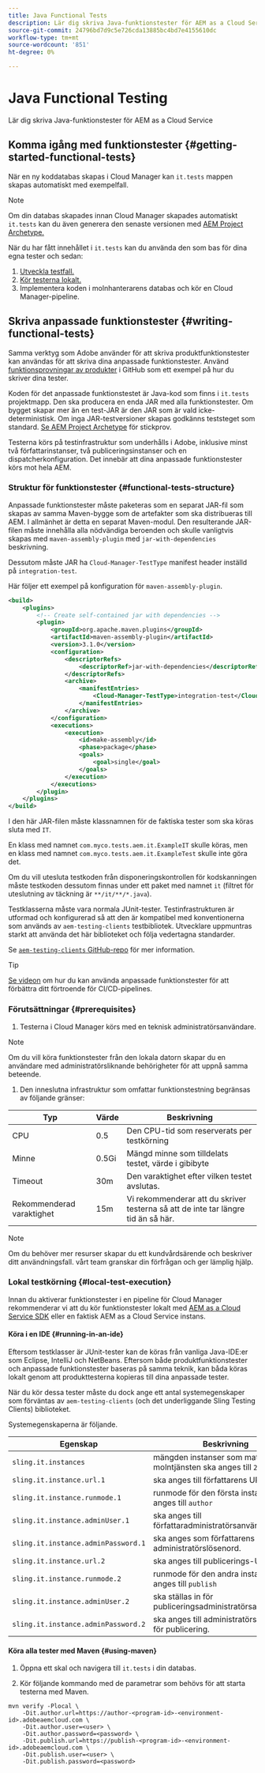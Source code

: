 ```yaml
---
title: Java Functional Tests
description: Lär dig skriva Java-funktionstester för AEM as a Cloud Service
source-git-commit: 24796bd7d9c5e726cda13885bc4bd7e4155610dc
workflow-type: tm+mt
source-wordcount: '851'
ht-degree: 0%

---
```


# Java Functional Testing

Lär dig skriva Java-funktionstester för AEM as a Cloud Service

## Komma igång med funktionstester {#getting-started-functional-tests}

När en ny koddatabas skapas i Cloud Manager kan `it.tests` mappen skapas automatiskt med exempelfall.

>[!NOTE]
>
>Om din databas skapades innan Cloud Manager skapades automatiskt `it.tests` kan du även generera den senaste versionen med [AEM Project Archetype.](https://github.com/adobe/aem-project-archetype/tree/master/src/main/archetype/it.tests)

När du har fått innehållet i `it.tests` kan du använda den som bas för dina egna tester och sedan:

1. [Utveckla testfall.](#writing-functional-tests)
1. [Kör testerna lokalt.](#local-test-execution)
1. Implementera koden i molnhanterarens databas och kör en Cloud Manager-pipeline.

## Skriva anpassade funktionstester {#writing-functional-tests}

Samma verktyg som Adobe använder för att skriva produktfunktionstester kan användas för att skriva dina anpassade funktionstester. Använd [funktionsprovningar av produkter](https://github.com/adobe/aem-test-samples/tree/aem-cloud/smoke) i GitHub som ett exempel på hur du skriver dina tester.

Koden för det anpassade funktionstestet är Java-kod som finns i `it.tests` projektmapp. Den ska producera en enda JAR med alla funktionstester. Om bygget skapar mer än en test-JAR är den JAR som är vald icke-deterministisk. Om inga JAR-testversioner skapas godkänns teststeget som standard. [Se AEM Project Archetype](https://github.com/adobe/aem-project-archetype/tree/develop/src/main/archetype/it.tests) för stickprov.

Testerna körs på testinfrastruktur som underhålls i Adobe, inklusive minst två författarinstanser, två publiceringsinstanser och en dispatcherkonfiguration. Det innebär att dina anpassade funktionstester körs mot hela AEM.

### Struktur för funktionstester {#functional-tests-structure}

Anpassade funktionstester måste paketeras som en separat JAR-fil som skapas av samma Maven-bygge som de artefakter som ska distribueras till AEM. I allmänhet är detta en separat Maven-modul. Den resulterande JAR-filen måste innehålla alla nödvändiga beroenden och skulle vanligtvis skapas med `maven-assembly-plugin` med `jar-with-dependencies` beskrivning.

Dessutom måste JAR ha `Cloud-Manager-TestType` manifest header inställd på `integration-test`.

Här följer ett exempel på konfiguration för `maven-assembly-plugin`.

```XML
<build>
    <plugins>
        <!-- Create self-contained jar with dependencies -->
        <plugin>
            <groupId>org.apache.maven.plugins</groupId>
            <artifactId>maven-assembly-plugin</artifactId>
            <version>3.1.0</version>
            <configuration>
                <descriptorRefs>
                    <descriptorRef>jar-with-dependencies</descriptorRef>
                </descriptorRefs>
                <archive>
                    <manifestEntries>
                        <Cloud-Manager-TestType>integration-test</Cloud-Manager-TestType>
                    </manifestEntries>
                </archive>
            </configuration>
            <executions>
                <execution>
                    <id>make-assembly</id>
                    <phase>package</phase>
                    <goals>
                        <goal>single</goal>
                    </goals>
                </execution>
            </executions>
        </plugin>
    </plugins>
</build>
```

I den här JAR-filen måste klassnamnen för de faktiska tester som ska köras sluta med `IT`.

En klass med namnet `com.myco.tests.aem.it.ExampleIT` skulle köras, men en klass med namnet `com.myco.tests.aem.it.ExampleTest` skulle inte göra det.

Om du vill utesluta testkoden från disponeringskontrollen för kodskanningen måste testkoden dessutom finnas under ett paket med namnet `it` (filtret för uteslutning av täckning är `**/it/**/*.java`).

Testklasserna måste vara normala JUnit-tester. Testinfrastrukturen är utformad och konfigurerad så att den är kompatibel med konventionerna som används av `aem-testing-clients` testbibliotek. Utvecklare uppmuntras starkt att använda det här biblioteket och följa vedertagna standarder.

Se [`aem-testing-clients` GitHub-repo](https://github.com/adobe/aem-testing-clients) för mer information.

>[!TIP]
>
>[Se videon](https://www.youtube.com/watch?v=yJX6r3xRLHU) om hur du kan använda anpassade funktionstester för att förbättra ditt förtroende för CI/CD-pipelines.

### Förutsättningar {#prerequisites}

1. Testerna i Cloud Manager körs med en teknisk administratörsanvändare.

>[!NOTE]
>
>Om du vill köra funktionstester från den lokala datorn skapar du en användare med administratörsliknande behörigheter för att uppnå samma beteende.

1. Den inneslutna infrastruktur som omfattar funktionstestning begränsas av följande gränser:


| Typ | Värde | Beskrivning |
|----------------------|-------|--------------------------------------------------------------------|
| CPU | 0.5 | Den CPU-tid som reserverats per testkörning |
| Minne | 0.5Gi | Mängd minne som tilldelats testet, värde i gibibyte |
| Timeout | 30m | Den varaktighet efter vilken testet avslutas. |
| Rekommenderad varaktighet | 15m | Vi rekommenderar att du skriver testerna så att de inte tar längre tid än så här. |

>[!NOTE]
>
> Om du behöver mer resurser skapar du ett kundvårdsärende och beskriver ditt användningsfall. vårt team granskar din förfrågan och ger lämplig hjälp.


### Lokal testkörning {#local-test-execution}

Innan du aktiverar funktionstester i en pipeline för Cloud Manager rekommenderar vi att du kör funktionstester lokalt med [AEM as a Cloud Service SDK](/help/implementing/developing/introduction/aem-as-a-cloud-service-sdk.md) eller en faktisk AEM as a Cloud Service instans.

#### Köra i en IDE {#running-in-an-ide}

Eftersom testklasser är JUnit-tester kan de köras från vanliga Java-IDE:er som Eclipse, IntelliJ och NetBeans. Eftersom både produktfunktionstester och anpassade funktionstester baseras på samma teknik, kan båda köras lokalt genom att produkttesterna kopieras till dina anpassade tester.

När du kör dessa tester måste du dock ange ett antal systemegenskaper som förväntas av `aem-testing-clients` (och det underliggande Sling Testing Clients) biblioteket.

Systemegenskaperna är följande.

| Egenskap | Beskrivning | Exempel |
|-------------------------------------|------------------------------------------------------------------|-------------------------|
| `sling.it.instances` | mängden instanser som matchar molntjänsten ska anges till `2` | `2` |
| `sling.it.instance.url.1` | ska anges till författarens URL | `http://localhost:4502` |
| `sling.it.instance.runmode.1` | runmode för den första instansen, ska anges till `author` | `author` |
| `sling.it.instance.adminUser.1` | ska anges till författaradministratörsanvändaren. | `admin` |
| `sling.it.instance.adminPassword.1` | ska anges som författarens administratörslösenord. |  |
| `sling.it.instance.url.2` | ska anges till publicerings-URL:en | `http://localhost:4503` |
| `sling.it.instance.runmode.2` | runmode för den andra instansen, ska anges till `publish` | `publish` |
| `sling.it.instance.adminUser.2` | ska ställas in för publiceringsadministratörsanvändaren. | `admin` |
| `sling.it.instance.adminPassword.2` | ska anges till administratörslösenordet för publicering. |  |



#### Köra alla tester med Maven {#using-maven}

1. Öppna ett skal och navigera till `it.tests` i din databas.

1. Kör följande kommando med de parametrar som behövs för att starta testerna med Maven.

```shell
mvn verify -Plocal \
    -Dit.author.url=https://author-<program-id>-<environment-id>.adobeaemcloud.com \
    -Dit.author.user=<user> \
    -Dit.author.password=<password> \
    -Dit.publish.url=https://publish-<program-id>-<environment-id>.adobeaemcloud.com \
    -Dit.publish.user=<user> \
    -Dit.publish.password=<password>
```
